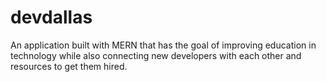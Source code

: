 # devdallas
An application built with MERN that has the goal of improving education in technology while also connecting new developers with each other and resources to get them hired.
